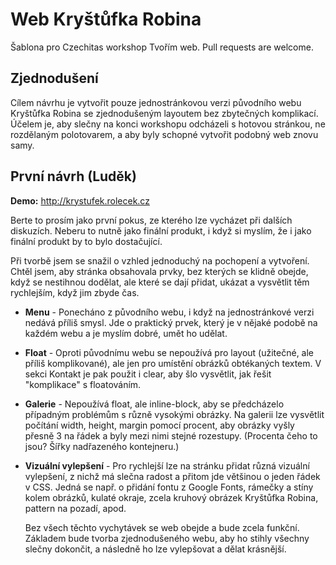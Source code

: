 # Web Kryštůfka Robina

Šablona pro Czechitas workshop Tvořím web. Pull requests are welcome.

## Zjednodušení

Cílem návrhu je vytvořit pouze jednostránkovou verzi původního webu Kryštůfka Robina se zjednodušeným layoutem bez zbytečných komplikací. Účelem je, aby slečny na konci workshopu odcházeli s hotovou stránkou, ne rozdělaným polotovarem, a aby byly schopné vytvořit podobný web znovu samy.

## První návrh (Luděk)

**Demo:** http://krystufek.rolecek.cz

Berte to prosím jako první pokus, ze kterého lze vycházet při dalších diskuzích. Neberu to nutně jako finální produkt, i když si myslím, že i jako finální produkt by to bylo dostačující.

Při tvorbě jsem se snažil o vzhled jednoduchý na pochopení a vytvoření. Chtěl jsem, aby stránka obsahovala prvky, bez kterých se klidně obejde, když se nestihnou dodělat, ale které se dají přidat, ukázat a vysvětlit těm rychlejším, když jim zbyde čas.

-	**Menu** - Ponecháno z původního webu, i když na jednostránkové verzi nedává příliš smysl. Jde o praktický prvek, který je v nějaké podobě na každém webu a je myslím dobré, umět ho udělat.
-	**Float** - Oproti původnímu webu se nepoužívá pro layout (užitečné, ale příliš komplikované), ale jen pro umístění obrázků obtékaných textem. V sekci Kontakt je pak použit i clear, aby šlo vysvětlit, jak řešit "komplikace" s floatováním.
-	**Galerie** - Nepoužívá float, ale inline-block, aby se předcházelo případným problémům s různě vysokými obrázky. Na galerii lze vysvětlit počítání width, height, margin pomocí procent, aby obrázky vyšly přesně 3 na řádek a byly mezi nimi stejné rozestupy. (Procenta čeho to jsou? Šířky nadřazeného kontejneru.)
-	**Vizuální vylepšení** - Pro rychlejší lze na stránku přidat různá vizuální vylepšení, z nichž má slečna radost a přitom jde většinou o jeden řádek v CSS. Jedná se např. o přidání fontu z Google Fonts, rámečky a stíny kolem obrázků, kulaté okraje, zcela kruhový obrázek Kryštůfka Robina, pattern na pozadí, apod.

	Bez všech těchto vychytávek se web obejde a bude zcela funkční. Základem bude tvorba zjednodušeného webu, aby ho stihly všechny slečny dokončit, a následně ho lze vylepšovat a dělat krásnější.

